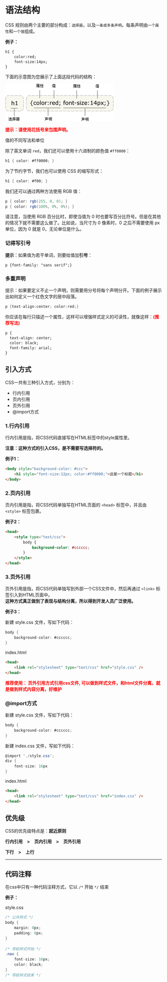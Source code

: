 # 语法结构

CSS 规则由两个主要的部分构成：`选择器`，以及`一条或多条声明`。每条声明由`一个属性`和`一个值`组成。

**例子：**

```
h1 {
    color:red;
    font-size:14px;
}
```

下面的示意图为您展示了上面这段代码的结构：

<img src="./img/css.gif" class="zoom-custom-imgs" />

<b style="color:red">提示：请使用花括号来包围声明。</b>

值的不同写法和单位

除了英文单词 `red`，我们还可以使用十六进制的颜色值 `#ff0000`：

```cs
h1 { color: #ff0000; }
```

为了节约字节，我们也可以使用 CSS 的缩写形式：

```cs
h1 { color: #f00; }
```

我们还可以通过两种方法使用 RGB 值：

```cs
p { color: rgb(255, 0, 0); }
p { color: rgb(100%, 0%, 0%); }
```

请注意，当使用 RGB 百分比时，即使当值为 0 时也要写百分比符号。但是在其他的情况下就不需要这么做了。比如说，当尺寸为 0 像素时，0 之后不需要使用 px 单位，因为 0 就是 0，无论单位是什么。

### 记得写引号

**提示**：如果值为若干单词，则要给值加**引号**：

```
p {font-family: "sans serif";}
```

### 多重声明

提示：如果要定义不止一个声明，则需要用分号将每个声明分开。下面的例子展示出如何定义一个红色文字的居中段落。

```cs
p {text-align:center; color:red;}
```

你应该在每行只描述一个属性，这样可以增强样式定义的可读性，就像这样：<b style="color:red">(推荐写法)</b>

```
p {
  text-align: center;
  color: black;
  font-family: arial;
}
```


## 引入方式
CSS一共有三种引入方式，分别为：

- 行内引用
- 页内引用
- 页外引用
- @import方式

### 1.行内引用

行内引用是指，将CSS代码直接写在HTML标签中的style属性里。   

**注意：这种方式的引入CSS，是不需要写选择符的。**   

**例子1：**

```html
<body style="background-color: #ccc">
    <h1 style="font-size:12px; color:#ff0000;">这是一个标题</h1>
</body>
```

### 2.页内引用
页内引用是指，将CSS代码单独写在HTML页面的 `<head>` 标签中，并且由 `<style>` 标签包裹。   

**例子2：**

```html
<head>
    <style type="text/css">
        body {
            background-color: #cccccc;
        }
    </style>
</head>
```

### 3.页外引用
页外引用是指，将CSS代码单独写到外部一个CSS文件中，然后再通过 `<link>` 标签引入到HTML页面中。   
**这种方式真正做到了表现与结构分离，所以得到开发人员广泛使用。**

**例子3：**   

新建 style.css 文件，写如下代码：
```cs
body {
    background-color: #cccccc;
}
```

index.html
```html
<head>
    <link rel="stylesheet" type="text/css" href="style.css" />
</head>
```

<b style="color:red">推荐使用： 页外引用方式引用css文件,  可以做到样式文件，和html文件分离，就是做到样式内容分离，好维护</b>

### @import方式

新建 style.css 文件，写如下代码：
```cs
body {
    background-color: #cccccc;
}
```

新建 index.css 文件，写如下代码：
```cs
@import './style.css';
div {
    font-size: 16px
}
```

index.html
```html
<head>
    <link rel="stylesheet" type="text/css" href="index.css" />
</head>
```

## 优先级

CSS的优先级特点是：**就近原则**

**行内引用　>　页内引用　>　页外引用**

**下行　>　上行**

***

## 代码注释
在css中只有一种代码注释方式，它以 `/*` 开始 `*/` 结束

**例子：**

style.css
```cs
/* 公共样式 */
body {
    margin: 0px;
    padding: 0px;
}

/* 导航样式开始 */
.nav {
    font-size: 16px;
    color: black;
}
/* 导航样式结束 */
```